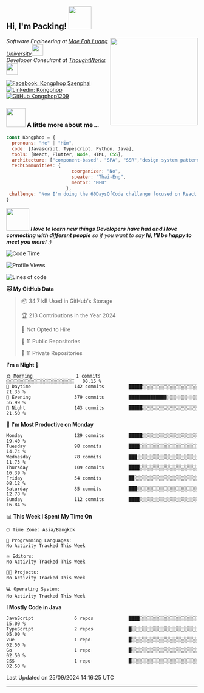 <h2> Hi, I'm Packing! <img src="https://media.giphy.com/media/mGcNjsfWAjY5AEZNw6/giphy.gif" width="60"></h2>
<img align='right' src="https://media.giphy.com/media/ieyl9zmCjO4b4t6qoY/giphy.gif" width="230">
<p><em>Software Engineering at <a href="http://www.unb.br">Mae Fah Luang University</a><img src="https://media.giphy.com/media/fYSnHlufseco8Fh93Z/giphy.gif" width="30"></br>Developer Consultant at <a href="https://www.thoughtworks.com">ThoughtWorks</a><img src="https://media.giphy.com/media/WUlplcMpOCEmTGBtBW/giphy.gif" width="30"> 
</em></p>

[![Facebook: Kongphop Saenphai](https://img.shields.io/badge/-Kongphop%20Saenphai-1877F2?style=flat-square&logo=facebook&logoColor=white&link=https://www.facebook.com/profile.php?id=100009078336515)](https://www.facebook.com/profile.php?id=100009078336515)
[![Linkedin: Kongphop](https://img.shields.io/badge/-Kongphop-blue?style=flat-square&logo=Linkedin&logoColor=white&link=https://www.linkedin.com/in/kongphop-saenphai-34a557288/)](https://www.linkedin.com/in/kongphop-saenphai-34a557288/)
[![GitHub Kongphop1209](https://img.shields.io/github/followers/Kongphop1209?label=follow&style=social)](https://github.com/kongphop1209)


### <img src="https://media.giphy.com/media/VgCDAzcKvsR6OM0uWg/giphy.gif" width="50"> A little more about me...  

```javascript
const Kongphop = {
  pronouns: "He" | "Him",
  code: [Javascript, Typescript, Python, Java],
  tools: [React, Flutter, Node, HTML, CSS],
  architecture: ["component-based", "SPA", "SSR","design system pattern"],
  techCommunities: {
                        coorganizer: "No",
                        speaker: "Thai-Eng",
                        mentor: "MFU"
                      },
 challenge: "Now I'm doing the 60DaysOfCode challenge focused on React and Mobile App"
}
```

<img src="https://media.giphy.com/media/LnQjpWaON8nhr21vNW/giphy.gif" width="60"> <em><b>I love to learn new things Developers have had and I love connecting with different people</b> so if you want to say <b>hi, I'll be happy to meet you more!</b> :)</em>

<!--START_SECTION:waka-->
![Code Time](http://img.shields.io/badge/Code%20Time-55%20hrs%2015%20mins-blue)

![Profile Views](http://img.shields.io/badge/Profile%20Views-0-blue)

![Lines of code](https://img.shields.io/badge/From%20Hello%20World%20I%27ve%20Written-6.8%20million%20lines%20of%20code-blue)

**🐱 My GitHub Data** 

> 📦 34.7 kB Used in GitHub's Storage 
 > 
> 🏆 213 Contributions in the Year 2024
 > 
> 🚫 Not Opted to Hire
 > 
> 📜 11 Public Repositories 
 > 
> 🔑 11 Private Repositories 
 > 
**I'm a Night 🦉** 

```text
🌞 Morning                1 commits           ░░░░░░░░░░░░░░░░░░░░░░░░░   00.15 % 
🌆 Daytime                142 commits         █████░░░░░░░░░░░░░░░░░░░░   21.35 % 
🌃 Evening                379 commits         ██████████████░░░░░░░░░░░   56.99 % 
🌙 Night                  143 commits         █████░░░░░░░░░░░░░░░░░░░░   21.50 % 
```
📅 **I'm Most Productive on Monday** 

```text
Monday                   129 commits         █████░░░░░░░░░░░░░░░░░░░░   19.40 % 
Tuesday                  98 commits          ████░░░░░░░░░░░░░░░░░░░░░   14.74 % 
Wednesday                78 commits          ███░░░░░░░░░░░░░░░░░░░░░░   11.73 % 
Thursday                 109 commits         ████░░░░░░░░░░░░░░░░░░░░░   16.39 % 
Friday                   54 commits          ██░░░░░░░░░░░░░░░░░░░░░░░   08.12 % 
Saturday                 85 commits          ███░░░░░░░░░░░░░░░░░░░░░░   12.78 % 
Sunday                   112 commits         ████░░░░░░░░░░░░░░░░░░░░░   16.84 % 
```


📊 **This Week I Spent My Time On** 

```text
🕑︎ Time Zone: Asia/Bangkok

💬 Programming Languages: 
No Activity Tracked This Week

🔥 Editors: 
No Activity Tracked This Week

🐱‍💻 Projects: 
No Activity Tracked This Week

💻 Operating System: 
No Activity Tracked This Week
```

**I Mostly Code in Java** 

```text
JavaScript               6 repos             ████░░░░░░░░░░░░░░░░░░░░░   15.00 % 
TypeScript               2 repos             █░░░░░░░░░░░░░░░░░░░░░░░░   05.00 % 
Vue                      1 repo              █░░░░░░░░░░░░░░░░░░░░░░░░   02.50 % 
Go                       1 repo              █░░░░░░░░░░░░░░░░░░░░░░░░   02.50 % 
CSS                      1 repo              █░░░░░░░░░░░░░░░░░░░░░░░░   02.50 % 
```




 Last Updated on 25/09/2024 14:16:25 UTC
<!--END_SECTION:waka-->


---


